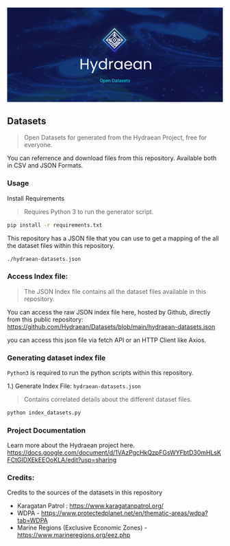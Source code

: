 ![](banner.png)

## Datasets

> Open Datasets for generated from the Hydraean Project, free for everyone.

You can referrence and download files from this repository. Available both in CSV and JSON Formats.

### Usage

Install Requirements

> Requires Python 3 to run the generator script.

```sh
pip install -r requirements.txt
```

This repository has a JSON file that you can use to get a mapping of the all the dataset files within this repository.

```sh
./hydraean-datasets.json
```

### Access Index file:

> The JSON Index file contains all the dataset files available in this repository.

You can access the raw JSON index file here, hosted by Github, directly from this public repository:
https://github.com/Hydraean/Datasets/blob/main/hydraean-datasets.json

you can access this json file via fetch API or an HTTP Client like Axios.

### Generating dataset index file

`Python3` is required to run the python scripts within this repository.

1.) Generate Index File: `hydraean-datasets.json`

> Contains correlated details about the different dataset files.

```sh
python index_datasets.py
```

### Project Documentation

Learn more about the Hydraean project here.
https://docs.google.com/document/d/1VAzPgcHkQzpFGsWYFbtD30mHLsKFCtGIDXEkEEOoKLA/edit?usp=sharing

### Credits:

Credits to the sources of the datasets in this repository

- Karagatan Patrol : https://www.karagatanpatrol.org/
- WDPA - https://www.protectedplanet.net/en/thematic-areas/wdpa?tab=WDPA
- Marine Regions (Exclusive Economic Zones) - https://www.marineregions.org/eez.php
